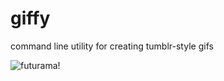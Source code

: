 giffy
=====

command line utility for creating tumblr-style gifs

![futurama!](http://i.minus.com/ibtFBcB7hI7XKg.gif)
